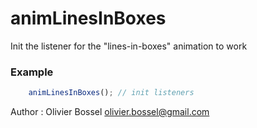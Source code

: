 # animLinesInBoxes

Init the listener for the "lines-in-boxes" animation to work


### Example
```js
	animLinesInBoxes(); // init listeners
```
Author : Olivier Bossel <olivier.bossel@gmail.com>